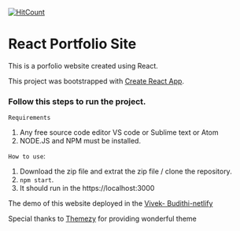[![HitCount](http://hits.dwyl.com/vbudithi/Reactportfolio.svg)](http://hits.dwyl.com/vbudithi/Reactportfolio)

# React Portfolio Site

This is a porfolio website created using React.

This project was bootstrapped with [Create React App](https://github.com/facebook/create-react-app).


### Follow this steps to run the project.

``Requirements``

1) Any free source code editor VS code or Sublime text or Atom
2) NODE.JS and NPM must be installed.

``How to use``:

1) Download the zip file and extrat the zip file / clone the repository.
2) ` npm start `.
3) It should run in the  https://localhost:3000


The demo of this website deployed in the [Vivek- Budithi-netlify](https://vivek-react-portfolio.netlify.app/)


Special thanks to [Themezy](https://www.themezy.com/) for providing wonderful theme
